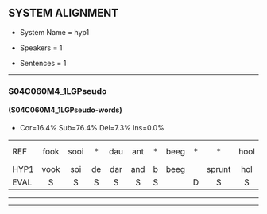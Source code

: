 
## SYSTEM ALIGNMENT

- System Name = hyp1

- Speakers = 1

- Sentences = 1

---

### S04C060M4_1LGPseudo

#### (S04C060M4_1LGPseudo-words)

- Cor=16.4%	Sub=76.4%	Del=7.3%	Ins=0.0%

|  |  |  |  |  |  |  |  |  |  |  |  |  |  |  |  |  |  |  |  |  |  |  |  |  |  |  |  |  |  |  |  |  |  |  |  |  |  |  |  |  |  |  |  |  |  |  |  |  |  |  |  |  |  |  |  |
|:--- |:---:|:---:|:---:|:---:|:---:|:---:|:---:|:---:|:---:|:---:|:---:|:---:|:---:|:---:|:---:|:---:|:---:|:---:|:---:|:---:|:---:|:---:|:---:|:---:|:---:|:---:|:---:|:---:|:---:|:---:|:---:|:---:|:---:|:---:|:---:|:---:|:---:|:---:|:---:|:---:|:---:|:---:|:---:|:---:|:---:|:---:|:---:|:---:|:---:|:---:|:---:|:---:|:---:|:---:|:---:|
| REF | fook | sooi | * | dau | ant | * | beeg | * | * | hool | larst | vout | zwoei | fam | rachts | vaap | * | * | sprieuw | keng | swoers | doer | plirt | * | * | * | * | * | guul | hoekt | neeuw | *(noord) | vid | * | * | leum | * | haans | * | * | * | spaai | sjalt | heik | sank | roen | * | frijk | eem | schard | * | grek | dron | snaaf | stuid |
| HYP1 | vook | soi | de | dar | and | b | beeg |  | sprunt | hol | lerst | vout |  | zwoe | van | recht | vap | spra | sprin | kin | sword | door | lierd | en | bla | blarend | lag | gu | ul | houkt | neeuw |  |  | noord | vit | lan | zanst | lem | har | haams | sspar | spai | sjalt | hek | sank | roen | fraa | frijk | één | schart | ga | grek | droom | snaaf | stuit |
| EVAL | S | S | S | S | S | S |  | D | S | S | S |  | D | S | S | S | S | S | S | S | S | S | S | S | S | S | S | S | S | S |  | D | D | S | S | S | S | S | S | S | S | S |  | S |  |  | S |  | S | S | S |  | S |  | S |
---

---
